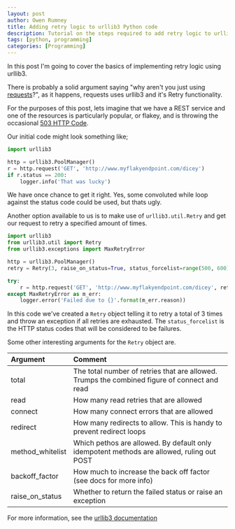```yaml
---
layout: post
author: Owen Rumney
title: Adding retry logic to urllib3 Python code
description: Tutorial on the steps required to add retry logic to urllib3 requests
tags: [python, programming]
categories: [Programming]
---
```


In this post I'm going to cover the basics of implementing retry logic using urllib3.

There is probably a solid argument saying "why aren't you just using [requests](http://docs.python-requests.org/en/master/)?", as it happens, requests uses urllib3 and it's Retry functionality.


For the purposes of this post, lets imagine that we have a REST service and one of the resources is particularly popular, or flakey, and is throwing the occasional [503 HTTP Code](https://httpstatuses.com/503). 

Our initial code might look something like;

```python
import urllib3

http = urllib3.PoolManager()
r = http.request('GET', 'http://www.myflakyendpoint.com/dicey')
if r.status == 200:
    logger.info('That was lucky')
```

We have once chance to get it right. Yes, some convoluted while loop against the status code could be used, but thats ugly.

Another option available to us is to make use of `urllib3.util.Retry` and get our request to retry a specified amount of times.

```python
import urllib3
from urllib3.util import Retry
from urllib3.exceptions import MaxRetryError

http = urllib3.PoolManager()
retry = Retry(3, raise_on_status=True, status_forcelist=range(500, 600))

try:
    r = http.request('GET', 'http://www.myflakyendpoint.com/dicey', retries=retry)
except MaxRetryError as m_err:
    logger.error('Failed due to {}'.format(m_err.reason))
```

In this code we've created a `Retry` object telling it to retry a total of 3 times and throw an exception if all retries are exhausted. The `status_forcelist` is the HTTP status codes that will be considered to be failures.

Some other interesting arguments for the `Retry` object are.

| Argument         | Comment                                                                                      |
| :--------------- | :------------------------------------------------------------------------------------------- |
| total            | The total number of retries that are allowed. Trumps the combined figure of connect and read |
| read             | How many read retries that are allowed                                                       |
| connect          | How many connect errors that are allowed                                                     |
| redirect         | How many redirects to allow. This is handy to prevent redirect loops                         |
| method_whitelist | Which pethos are allowed. By default only idempotent methods are allowed, ruling out POST    |
| backoff_factor   | How much to increase the back off factor (see docs for more info)                            |
| raise_on_status  | Whether to return the failed status or raise an exception                                    |

For more information, see the [urllib3 documentation](https://urllib3.readthedocs.io/en/latest/reference/urllib3.util.html#module-urllib3.util.retry)

